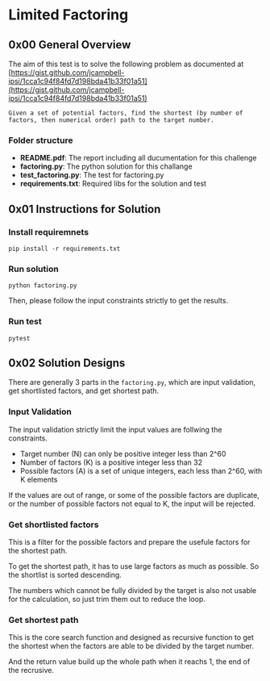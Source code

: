 # Limited Factoring

## 0x00 General Overview

The aim of this test is to solve the following problem as documented at [https://gist.github.com/jcampbell-ipsi/1cca1c94f84fd7d198bda41b33f01a51](https://gist.github.com/jcampbell-ipsi/1cca1c94f84fd7d198bda41b33f01a51)

```
Given a set of potential factors, find the shortest (by number of factors, then numerical order) path to the target number.
```
### Folder structure

- **README.pdf**: The report including all ducumentation for this challenge
- **factoring.py**: The python solution for this challange
- **test_factoring.py**: The test for factoring.py
- **requirements.txt**: Required libs for the solution and test 

## 0x01 Instructions for Solution

### Install requiremnets

```
pip install -r requirements.txt
```

### Run solution

```
python factoring.py
```

Then, please follow the input constraints strictly to get the results.

### Run test

```
pytest
```

## 0x02 Solution Designs

There are generally 3 parts in the `factoring.py`, which are input validation, get shortlisted factors, and get shortest path.

### Input Validation

The input validation strictly limit the input values are follwing the constraints.

- Target number (N) can only be positive integer less than 2^60
- Number of factors (K) is a positive integer less than 32
- Possible factors (A) is a set of unique integers, each less than 2^60, with K elements

If the values are out of range, or some of the possible factors are duplicate, or the number of possible factors not equal to K, the input will be rejected.

### Get shortlisted factors

This is a filter for the possible factors and prepare the usefule factors for the shortest path.

To get the shortest path, it has to use large factors as much as possible. So the shortlist is sorted descending.

The numbers which cannot be fully divided by the target is also not usable for the calculation, so just trim them out to reduce the loop.

### Get shortest path

This is the core search function and designed as recursive function to get the shortest when the factors are able to be divided by the target number.

And the return value build up the whole path when it reachs 1, the end of the recrusive.


